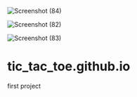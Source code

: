 ![Screenshot (84)](https://user-images.githubusercontent.com/108537470/223074377-8e73e9af-232f-4dec-a68c-9caa59c6219c.png)

![Screenshot (82)](https://user-images.githubusercontent.com/108537470/223074399-9c9e7434-fe00-435f-b5a8-a871b8623ede.png)

![Screenshot (83)](https://user-images.githubusercontent.com/108537470/223074412-14257f9e-058c-4e0f-b800-e5830fbf988a.png)


# tic_tac_toe.github.io
first project
